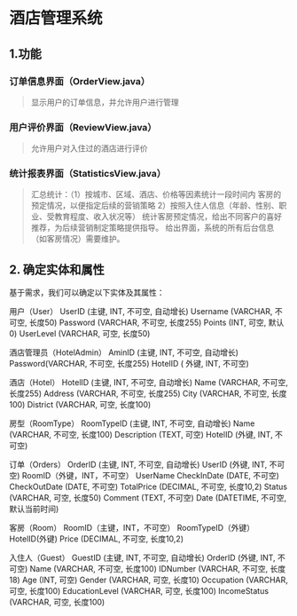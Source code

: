 # 酒店管理系统

## 1.功能
### 订单信息界面（OrderView.java）
>显示用户的订单信息，并允许用户进行管理

### 用户评价界面（ReviewView.java）
> 允许用户对入住过的酒店进行评价

### 统计报表界面（StatisticsView.java）

>汇总统计：（1）按城市、区域、酒店、价格等因素统计一段时间内 客房的预定情况，以便指定后续的营销策略 
2）按照入住人信息（年龄、性别、职业、受教育程度、收入状况等）
统计客房预定情况，给出不同客户的喜好推荐，为后续营销制定策略提供指导。
给出界面，系统的所有后台信息（如客房情况）需要维护。

## 2. 确定实体和属性
   基于需求，我们可以确定以下实体及其属性：

用户（User）
UserID (主键, INT, 不可空, 自动增长)
Username (VARCHAR, 不可空, 长度50)
Password (VARCHAR, 不可空, 长度255)
Points (INT, 可空, 默认0)
UserLevel (VARCHAR, 可空, 长度50)


酒店管理员（HotelAdmin）
AminID (主键, INT, 不可空, 自动增长)
Password(VARCHAR, 不可空, 长度255)
HotelID ( 外键, INT, 不可空)

酒店（Hotel）
HotelID (主键, INT, 不可空, 自动增长)
Name (VARCHAR, 不可空, 长度255)
Address (VARCHAR, 不可空, 长度255)
City (VARCHAR, 不可空, 长度100)
District (VARCHAR, 可空, 长度100)

房型（RoomType）
RoomTypeID (主键, INT, 不可空, 自动增长)
Name (VARCHAR, 不可空, 长度100)
Description (TEXT, 可空)
HotelID (外键, INT, 不可空)

订单（Orders）
OrderID (主键, INT, 不可空, 自动增长)
UserID (外键, INT, 不可空)
RoomID（外键，INT，不可空）
UserName
CheckInDate (DATE, 不可空)
CheckOutDate (DATE, 不可空)
TotalPrice (DECIMAL, 不可空, 长度10,2)
Status (VARCHAR, 可空, 长度50)
Comment (TEXT, 不可空)
Date (DATETIME, 不可空, 默认当前时间)

客房（Room）
RoomID（主键，INT，不可空）
RoomTypeID（外键）
HotelID(外键)
Price (DECIMAL, 不可空, 长度10,2)

入住人（Guest）
GuestID (主键, INT, 不可空, 自动增长)
OrderID (外键, INT, 不可空)
Name (VARCHAR, 不可空, 长度100)
IDNumber (VARCHAR, 不可空, 长度18)
Age (INT, 可空)
Gender (VARCHAR, 可空, 长度10)
Occupation (VARCHAR, 可空, 长度100)
EducationLevel (VARCHAR, 可空, 长度100)
IncomeStatus (VARCHAR, 可空, 长度100)





